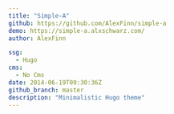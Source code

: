 ```yaml
---
title: "Simple-A"
github: https://github.com/AlexFinn/simple-a
demo: https://simple-a.alxschwarz.com/
author: AlexFinn

ssg:
  - Hugo
cms:
  - No Cms
date: 2014-06-19T09:30:36Z
github_branch: master
description: "Minimalistic Hugo theme"
---
```

